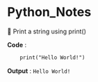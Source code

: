 # Python_Notes

🔹 Print a string using print()
  
**Code** :
```html
    print("Hello World!")
```
**Output** : `Hello World!`    
